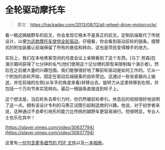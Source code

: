# 全轮驱动摩托车

> 原文：<https://hackaday.com/2013/08/12/all-wheel-drive-motorcycle/>

看一眼这辆越野车的前叉，你会发现它根本不是真正的前叉。定制前端取代了传统设计，以便[为这款摩托车提供全轮驱动](http://newtechdev.com/awd.html)。仔细看，你会看到驱动前轮的链条。摆臂式的附加装置让前端保留了所有的悬挂和转向，这也是项目变得棘手的地方。

实际上，我们在本地黑客空间的月度会议上亲眼看到了这个东西。[马丁·劳森]在演示期间获得了七分钟的名气(他们使用这个记分牌的原型来限制每个演示者)，然后在之后被大量的兴趣包围。我们能够很好地了解前轮驱动是如何工作的。它从一个附加的齿轮开始，固定在驱动后端链条的齿轮旁边。这通过一些张紧器向上输送，并在前端的左侧(从车手的角度来看)转移出去。旋转力从这里转移到右侧，并包括一个万向节来实现转向。最后一根链条直接连到轮子上。

这个想法是，当后轮失去牵引力时，你仍然被前轮牵引。休息后的视频很好地说明了这一点。拥有该设计专利的马蒂正试图引起制造商的兴趣。他说，对于初学者来说，这种通过不良牵引地形的能力比传统的越野车更容易骑行。但很明显，专业人士也乐在其中！

[https://player.vimeo.com/video/30637794](https://player.vimeo.com/video/30637794)

这里有[一份包含更多细节的 PDF 文件](http://newtechdev.com/all_wheel_drive_story_V2_2013.pdf)以及[一本相册](http://www.flickr.com/photos/20633716@N07/sets/72157631659295459/)。